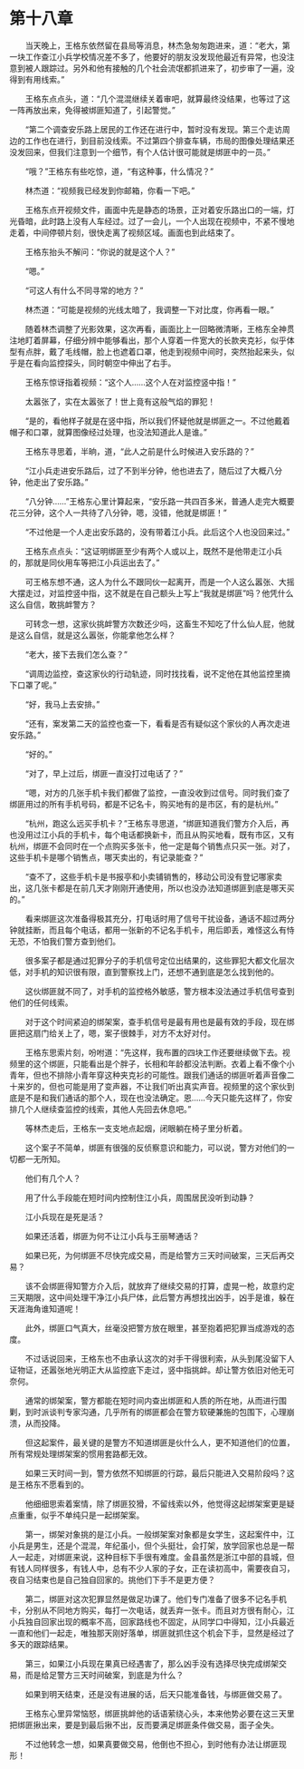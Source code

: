 #	第十八章

　　当天晚上，王格东依然留在县局等消息，林杰急匆匆跑进来，道：“老大，第一块工作查江小兵学校情况差不多了，他要好的朋友没发现他最近有异常，也没注意到被人跟踪过。另外和他有接触的几个社会流氓都抓进来了，初步审了一遍，没得到有用线索。”

　　王格东点点头，道：“几个混混继续关着审吧，就算最终没结果，也等过了这一阵再放出来，免得被绑匪知道了，引起警觉。”

　　“第二个调查安乐路上居民的工作还在进行中，暂时没有发现。第三个走访周边的工作也在进行，到目前没线索。不过第四个排查车辆，市局的图像处理结果还没发回来，但我们注意到一个细节，有个人估计很可能就是绑匪中的一员。”

　　“哦？”王格东有些吃惊，道，“有这种事，什么情况？”

　　林杰道：“视频我已经发到你邮箱，你看一下吧。”

　　王格东点开视频文件，画面中先是静态的场景，正对着安乐路出口的一端，灯光昏暗，此时路上没有人车经过。过了一会儿，一个人出现在视频中，不紧不慢地走着，中间停顿片刻，很快走离了视频区域。画面也到此结束了。

　　王格东抬头不解问：“你说的就是这个人？”

　　“嗯。”

　　“可这人有什么不同寻常的地方？”

　　林杰道：“可能是视频的光线太暗了，我调整一下对比度，你再看一眼。”

　　随着林杰调整了光影效果，这次再看，画面比上一回略微清晰，王格东全神贯注地盯着屏幕，仔细分辨中能够看出，那个人穿着一件宽大的长款夹克衫，似乎体型有点胖，戴了毛线帽，脸上也遮着口罩，他走到视频中间时，突然抬起来头，似乎是在看向监控探头，同时朝空中伸出了右手。

　　王格东惊讶指着视频：“这个人……这个人在对监控竖中指！”

　　太嚣张了，实在太嚣张了！世上竟有这般气焰的罪犯！

　　“是的，看他样子就是在竖中指，所以我们怀疑他就是绑匪之一。不过他戴着帽子和口罩，就算图像经过处理，也没法知道此人是谁。”

　　王格东寻思着，半晌，道，“此人之前是什么时候进入安乐路的？”

　　“江小兵走进安乐路后，过了不到半分钟，他也进去了，随后过了大概八分钟，他走出了安乐路。”

　　“八分钟……”王格东心里计算起来，“安乐路一共四百多米，普通人走完大概要花三分钟，这个人一共待了八分钟，嗯，没错，他就是绑匪！”

　　“不过他是一个人走出安乐路的，没有带着江小兵。此后这个人也没回来过。”

　　王格东点点头：“这证明绑匪至少有两个人或以上，既然不是他带走江小兵的，那就是同伙用车等把江小兵运出去了。”

　　可王格东想不通，这人为什么不跟同伙一起离开，而是一个人这么嚣张、大摇大摆走过，对监控竖中指，这不就是在自己额头上写上“我就是绑匪”吗？他凭什么这么自信，敢挑衅警方？

　　可转念一想，这家伙挑衅警方次数还少吗，这畜生不知吃了什么仙人屁，他就是这么自信，就是这么嚣张，你能拿他怎么样？

　　“老大，接下去我们怎么查？”

　　“调周边监控，查这家伙的行动轨迹，同时找找看，说不定他在其他监控里摘下口罩了呢。”

　　“好，我马上去安排。”

　　“还有，案发第二天的监控也查一下，看看是否有疑似这个家伙的人再次走进安乐路。”

　　“好的。”

　　“对了，早上过后，绑匪一直没打过电话了？”

　　“嗯，对方的几张手机卡我们都做了监控，一直没收到过信号。同时我们查了绑匪用过的所有手机号码，都是不记名卡，购买地有的是市区，有的是杭州。”

　　“杭州，跑这么远买手机卡？”王格东寻思道，“绑匪知道我们警方介入后，再也没用过江小兵的手机卡，每个电话都换新卡，而且从购买地看，既有市区，又有杭州，绑匪不会同时在一个点购买多张卡，他一定是每个销售点只买一张。对了，这些手机卡是哪个销售点，哪天卖出的，有记录能查？”

　　“查不了，这些手机卡是书报亭和小卖铺销售的，移动公司没有登记哪家卖出，这几张卡都是在前几天才刚刚开通使用，所以也没办法知道绑匪到底是哪天买的。”

　　看来绑匪这次准备得极其充分，打电话时用了信号干扰设备，通话不超过两分钟就挂断，而且每个电话，都用一张新的不记名手机卡，用后即丢，难怪这么有恃无恐，不怕我们警方查到他们。

　　很多案子都是通过犯罪分子的手机信号定位出结果的，这些罪犯大都文化层次低，对手机的知识很有限，直到警察找上门，还想不通到底是怎么找到他的。

　　这伙绑匪就不同了，对手机的监控格外敏感，警方根本没法通过手机信号查到他们的任何线索。

　　对于这个时间紧迫的绑架案，查手机信号是最有用也是最有效的手段，现在绑匪把这扇门给关上了，嗯，案子很棘手，对方不太好对付。

　　王格东思索片刻，吩咐道：“先这样，我布置的四块工作还要继续做下去。视频里的这个绑匪，只能看出是个胖子，长相和年龄都没法判断。衣着上看不像个小青年，但也不排除小青年穿这种夹克衫的可能性。跟我们通话的绑匪听着声音像二十来岁的，但也可能是用了变声器，不让我们听出真实声音。视频里的这个家伙到底是不是和我们通话的那个人，现在也没法确定。恩……今天只能先这样了，你安排几个人继续查监控的线索，其他人先回去休息吧。”

　　等林杰走后，王格东一支支地点起烟，闭眼躺在椅子里分析着。

　　这个案子不简单，绑匪有很强的反侦察意识和能力，可以说，警方对他们的一切都一无所知。

　　他们有几个人？

　　用了什么手段能在短时间内控制住江小兵，周围居民没听到动静？

　　江小兵现在是死是活？

　　如果还活着，绑匪为何不让江小兵与王丽琴通话？

　　如果已死，为何绑匪不尽快完成交易，而是给警方三天时间破案，三天后再交易？

　　该不会绑匪得知警方介入后，就放弃了继续交易的打算，虚晃一枪，故意约定三天期限，这中间处理干净江小兵尸体，此后警方再想找出凶手，凶手是谁，躲在天涯海角谁知道呢！

　　此外，绑匪口气真大，丝毫没把警方放在眼里，甚至抱着把犯罪当成游戏的态度。

　　不过话说回来，王格东也不由承认这次的对手干得很利索，从头到尾没留下人证物证，还嚣张地光明正大从监控底下走过，竖中指挑衅。却让警方依旧对他无可奈何。

　　通常的绑架案，警方都能在短时间内查出绑匪和人质的所在地，从而进行围剿，到时派谈判专家沟通，几乎所有的绑匪都会在警方软硬兼施的包围下，心理崩溃，从而投降。

　　但这起案件，最关键的是警方不知道绑匪是伙什么人，更不知道他们的位置，所有常规处理绑架案的惯用套路都无效。

　　如果三天时间一到，警方依然不知绑匪的行踪，最后只能进入交易阶段吗？这是王格东不愿看到的。

　　他细细思索着案情，除了绑匪狡猾，不留线索以外，他觉得这起绑架案更是疑点重重，似乎不单纯只是一起绑架案。

　　第一，绑架对象挑的是江小兵。一般绑架案对象都是女学生，这起案件中，江小兵是男生，还是个混混，年纪虽小，但个头挺壮，会打架，放学回家也总是一帮人一起走，对绑匪来说，这种目标下手很有难度。金县虽然是浙江中部的县城，但有钱人同样很多，有钱人中，总有不少人家的子女，正在读初高中，需要夜自习，夜自习结束也是自己独自回家的。挑他们下手不是更方便？

　　第二，绑匪对这次犯罪显然是做足功课了。他们专门准备了很多不记名手机卡，分别从不同地方购买，每打一次电话，就丢弃一张卡。而且对方很有耐心，江小兵独自回家出现的概率不高，回家路线也不固定，从同学口中得知，江小兵最近一直和他们一起走，唯独那天刚好落单，绑匪就抓住这个机会下手，显然是经过了多天的跟踪结果。

　　第三，如果江小兵现在果真已经遇害了，那么凶手没有选择尽快完成绑架交易，而是给足警方三天时间破案，到底是为什么？

　　如果到明天结束，还是没有进展的话，后天只能准备钱，与绑匪做交易了。

　　王格东心里异常恼怒，绑匪挑衅他的话语萦绕心头，本来他势必要在这三天里把绑匪揪出来，要是到最后揪不出，反而要满足绑匪条件做交易，面子全失。

　　不过他转念一想，如果真要做交易，他倒也不担心，到时他有办法让绑匪现形！